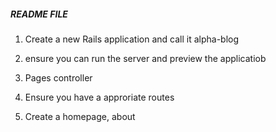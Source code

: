 ##### README FILE ######
1) Create a new Rails application and call it alpha-blog

2) ensure you can run the server and preview the applicatiob

3) Pages controller

4) Ensure you have a approriate routes

5) Create a homepage, about
